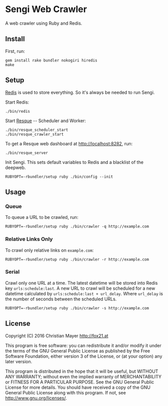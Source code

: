 # Sengi Web Crawler

A web crawler using Ruby and Redis.

## Install

First, run:

	gem install rake bundler nokogiri hiredis
	make

## Setup

[Redis](http://redis.io/) is used to store everything. So it's always be needed to run Sengi.

Start Redis:

	./bin/redis

Start [Resque](https://github.com/resque/resque) -- Scheduler and Worker:

	./bin/resque_scheduler_start
	./bin/resque_crawler_start

To get a Resque web dashboard at <http://localhost:8282>, run:

	./bin/resque_server

Init Sengi. This sets default variables to Redis and a blacklist of the deepweb.

	RUBYOPT=-rbundler/setup ruby ./bin/config --init

## Usage

### Queue

To queue a URL to be crawled, run:

	RUBYOPT=-rbundler/setup ruby ./bin/crawler -q http://example.com

### Relative Links Only

To crawl only relative links on `example.com`:

	RUBYOPT=-rbundler/setup ruby ./bin/crawler -r http://example.com

### Serial

Crawl only one URL at a time. The latest datetime will be stored into Redis key `urls:schedule:last`. A new URL to crawl will be scheduled for a new datetime calculated by `urls:schedule:last + url_delay`. Where `url_delay` is the number of seconds between the scheduled URLs.

	RUBYOPT=-rbundler/setup ruby ./bin/crawler -s http://example.com

## License

Copyright (C) 2016 Christian Mayer <http://fox21.at>

This program is free software: you can redistribute it and/or modify it under the terms of the GNU General Public License as published by the Free Software Foundation, either version 3 of the License, or (at your option) any later version.

This program is distributed in the hope that it will be useful, but WITHOUT ANY WARRANTY; without even the implied warranty of MERCHANTABILITY or FITNESS FOR A PARTICULAR PURPOSE. See the GNU General Public License for more details. You should have received a copy of the GNU General Public License along with this program. If not, see <http://www.gnu.org/licenses/>.
